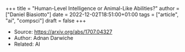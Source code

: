 +++
title = "Human-Level Intelligence or Animal-Like Abilities?"
author = ["Daniel Biasiotto"]
date = 2022-12-02T18:51:00+01:00
tags = ["article", "ai", "compsci"]
draft = false
+++

-   Source: <https://arxiv.org/abs/1707.04327>
-   Author: Adnan Darwiche
-   Related: AI
